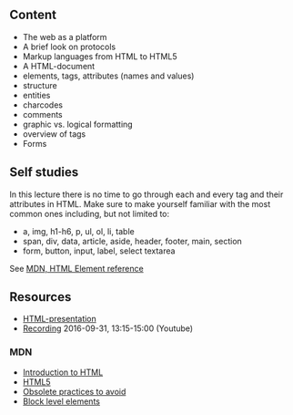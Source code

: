 ## Content
- The web as a platform
- A brief look on protocols
- Markup languages from HTML to HTML5
- A HTML-document
- elements, tags, attributes (names and values)
- structure
- entities
- charcodes
- comments
- graphic vs. logical formatting
- overview of tags
- Forms

## Self studies
In this lecture there is no time to go through each and every tag and their attributes in HTML. Make sure to make yourself familiar with the most common ones including, but not limited to:
- a, img, h1-h6, p, ul, ol, li, table
- span, div, data, article, aside, header, footer, main, section
- form, button, input, label, select textarea

See [MDN, HTML Element reference](https://developer.mozilla.org/en-US/docs/Web/HTML/Element)


## Resources
- [HTML-presentation](https://rawgit.com/CS-LNU-Learning-Objects/html/master/lectures/01/index.html)
- [Recording](#) 2016-09-31, 13:15-15:00 (Youtube)


### MDN

- [Introduction to HTML](https://developer.mozilla.org/en-US/docs/Web/Guide/HTML/Introduction)
- [HTML5](https://developer.mozilla.org/en-US/docs/Web/Guide/HTML/HTML5)
- [Obsolete practices to avoid](https://developer.mozilla.org/en-US/docs/Web/Guide/HTML/Obsolete_things_to_avoid)
- [Block level elements](https://developer.mozilla.org/en-US/docs/Web/HTML/Block-level_elements)
